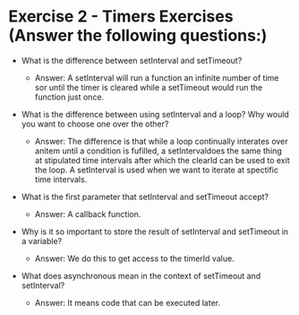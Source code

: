 # Exercise 2 - Timers Exercises (Answer the following questions:)

* What is the difference between setInterval and setTimeout?
  * Answer: A setInterval will run a function an infinite number of time sor until the timer is cleared while a setTimeout would run the function just once.

* What is the difference between using setInterval and a loop? Why would you want to choose one over the other?
  * Answer: The difference is that while a loop continually interates over anitem until a condition is fufilled, a setIntervaldoes the same thing at stipulated time intervals after which the clearId can be used to exit the loop. A setInterval is used when we want to iterate at spectific time intervals.

* What is the first parameter that setInterval and setTimeout accept?
  * Answer: A callback function.

* Why is it so important to store the result of setInterval and setTimeout in a variable?
  * Answer: We do this to get access to the timerId value.

* What does asynchronous mean in the context of setTimeout and setInterval?
  * Answer: It means code that can be executed later.

